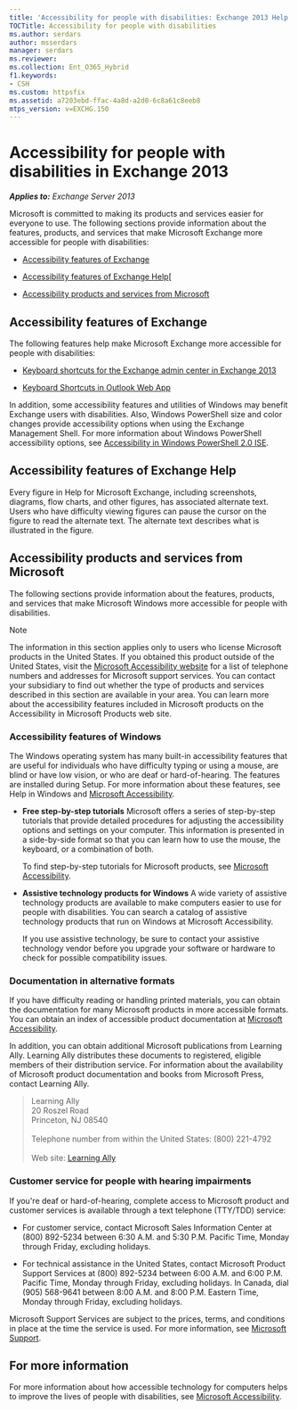 ```yaml
---
title: 'Accessibility for people with disabilities: Exchange 2013 Help'
TOCTitle: Accessibility for people with disabilities
ms.author: serdars
author: msserdars
manager: serdars
ms.reviewer:
ms.collection: Ent_O365_Hybrid
f1.keywords:
- CSH
ms.custom: httpsfix
ms.assetid: a7203ebd-ffac-4a8d-a2d0-6c8a61c8eeb8
mtps_version: v=EXCHG.150
---
```


# Accessibility for people with disabilities in Exchange 2013

_**Applies to:** Exchange Server 2013_

Microsoft is committed to making its products and services easier for everyone to use. The following sections provide information about the features, products, and services that make Microsoft Exchange more accessible for people with disabilities:

- [Accessibility features of Exchange](#accessibility-features-of-exchange)

- [Accessibility features of Exchange Help](#accessibility-features-of-exchange-help)[

- [Accessibility products and services from Microsoft](#accessibility-products-and-services-from-microsoft)

## Accessibility features of Exchange

The following features help make Microsoft Exchange more accessible for people with disabilities:

- [Keyboard shortcuts for the Exchange admin center in Exchange 2013](keyboard-shortcuts-in-the-exchange-admin-center-2013-help.md)

- [Keyboard Shortcuts in Outlook Web App](https://support.microsoft.com/office/3cdeb221-7ae5-4c1d-8c1d-9e63216c1efd)

In addition, some accessibility features and utilities of Windows may benefit Exchange users with disabilities. Also, Windows PowerShell size and color changes provide accessibility options when using the Exchange Management Shell. For more information about Windows PowerShell accessibility options, see [Accessibility in Windows PowerShell 2.0 ISE](/powershell/scripting/components/ise/accessibility-in-windows-powershell-ise).

## Accessibility features of Exchange Help

Every figure in Help for Microsoft Exchange, including screenshots, diagrams, flow charts, and other figures, has associated alternate text. Users who have difficulty viewing figures can pause the cursor on the figure to read the alternate text. The alternate text describes what is illustrated in the figure.

## Accessibility products and services from Microsoft

The following sections provide information about the features, products, and services that make Microsoft Windows more accessible for people with disabilities.

> [!NOTE]
> The information in this section applies only to users who license Microsoft products in the United States. If you obtained this product outside of the United States, visit the [Microsoft Accessibility website](https://www.microsoft.com/enable) for a list of telephone numbers and addresses for Microsoft support services. You can contact your subsidiary to find out whether the type of products and services described in this section are available in your area. You can learn more about the accessibility features included in Microsoft products on the Accessibility in Microsoft Products web site.

### Accessibility features of Windows

The Windows operating system has many built-in accessibility features that are useful for individuals who have difficulty typing or using a mouse, are blind or have low vision, or who are deaf or hard-of-hearing. The features are installed during Setup. For more information about these features, see Help in Windows and [Microsoft Accessibility](https://www.microsoft.com/accessibility/).

- **Free step-by-step tutorials** Microsoft offers a series of step-by-step tutorials that provide detailed procedures for adjusting the accessibility options and settings on your computer. This information is presented in a side-by-side format so that you can learn how to use the mouse, the keyboard, or a combination of both.

   To find step-by-step tutorials for Microsoft products, see [Microsoft Accessibility](https://www.microsoft.com/accessibility/).

- **Assistive technology products for Windows** A wide variety of assistive technology products are available to make computers easier to use for people with disabilities. You can search a catalog of assistive technology products that run on Windows at Microsoft Accessibility.

   If you use assistive technology, be sure to contact your assistive technology vendor before you upgrade your software or hardware to check for possible compatibility issues.

### Documentation in alternative formats

If you have difficulty reading or handling printed materials, you can obtain the documentation for many Microsoft products in more accessible formats. You can obtain an index of accessible product documentation at [Microsoft Accessibility](https://www.microsoft.com/accessibility/).

In addition, you can obtain additional Microsoft publications from Learning Ally. Learning Ally distributes these documents to registered, eligible members of their distribution service. For information about the availability of Microsoft product documentation and books from Microsoft Press, contact Learning Ally.

> Learning Ally <br/> 20 Roszel Road <br/> Princeton, NJ 08540 <br/><br/> Telephone number from within the United States: (800) 221-4792 <br/><br/>Web site: [Learning Ally](https://www.learningally.org/)

### Customer service for people with hearing impairments

If you're deaf or hard-of-hearing, complete access to Microsoft product and customer services is available through a text telephone (TTY/TDD) service:

- For customer service, contact Microsoft Sales Information Center at (800) 892-5234 between 6:30 A.M. and 5:30 P.M. Pacific Time, Monday through Friday, excluding holidays.

- For technical assistance in the United States, contact Microsoft Product Support Services at (800) 892-5234 between 6:00 A.M. and 6:00 P.M. Pacific Time, Monday through Friday, excluding holidays. In Canada, dial (905) 568-9641 between 8:00 A.M. and 8:00 P.M. Eastern Time, Monday through Friday, excluding holidays.

Microsoft Support Services are subject to the prices, terms, and conditions in place at the time the service is used. For more information, see [Microsoft Support](https://support.microsoft.com/).

## For more information

For more information about how accessible technology for computers helps to improve the lives of people with disabilities, see [Microsoft Accessibility](https://www.microsoft.com/accessibility/).
